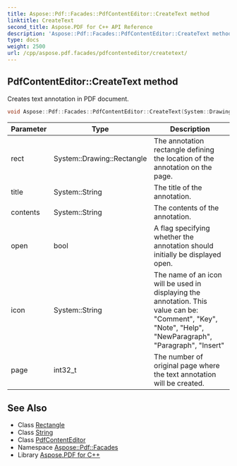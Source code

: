 ```yaml
---
title: Aspose::Pdf::Facades::PdfContentEditor::CreateText method
linktitle: CreateText
second_title: Aspose.PDF for C++ API Reference
description: 'Aspose::Pdf::Facades::PdfContentEditor::CreateText method. Creates text annotation in PDF document in C++.'
type: docs
weight: 2500
url: /cpp/aspose.pdf.facades/pdfcontenteditor/createtext/
---
```

## PdfContentEditor::CreateText method


Creates text annotation in PDF document.

```cpp
void Aspose::Pdf::Facades::PdfContentEditor::CreateText(System::Drawing::Rectangle rect, System::String title, System::String contents, bool open, System::String icon, int32_t page)
```


| Parameter | Type | Description |
| --- | --- | --- |
| rect | System::Drawing::Rectangle | The annotation rectangle defining the location of the annotation on the page. |
| title | System::String | The title of the annotation. |
| contents | System::String | The contents of the annotation. |
| open | bool | A flag specifying whether the annotation should initially be displayed open. |
| icon | System::String | The name of an icon will be used in displaying the annotation. This value can be: "Comment", "Key", "Note", "Help", "NewParagraph", "Paragraph", "Insert" |
| page | int32_t | The number of original page where the text annotation will be created. |

## See Also

* Class [Rectangle](../../../system.drawing/rectangle/)
* Class [String](../../../system/string/)
* Class [PdfContentEditor](../)
* Namespace [Aspose::Pdf::Facades](../../)
* Library [Aspose.PDF for C++](../../../)
